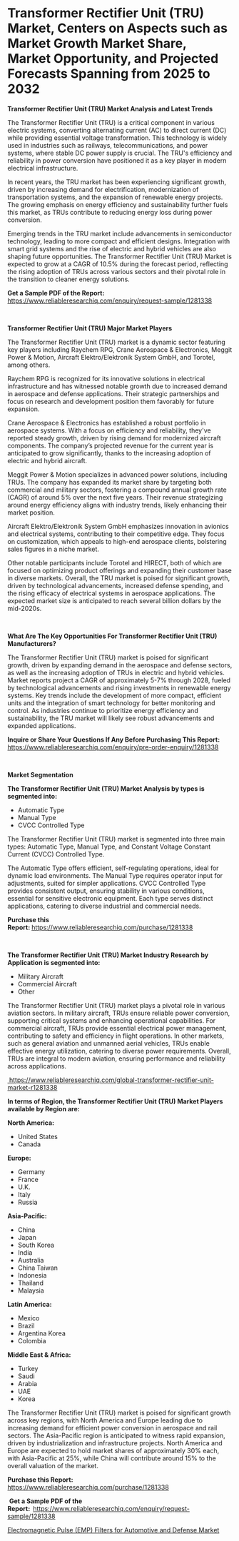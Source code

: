 <p><h1>Transformer Rectifier Unit (TRU) Market, Centers on Aspects such as Market Growth Market Share, Market Opportunity, and Projected Forecasts Spanning from 2025 to 2032</h1></p><p><strong>Transformer Rectifier Unit (TRU) Market Analysis and Latest Trends</strong></p>
<p><p>The Transformer Rectifier Unit (TRU) is a critical component in various electric systems, converting alternating current (AC) to direct current (DC) while providing essential voltage transformation. This technology is widely used in industries such as railways, telecommunications, and power systems, where stable DC power supply is crucial. The TRU's efficiency and reliability in power conversion have positioned it as a key player in modern electrical infrastructure.</p><p>In recent years, the TRU market has been experiencing significant growth, driven by increasing demand for electrification, modernization of transportation systems, and the expansion of renewable energy projects. The growing emphasis on energy efficiency and sustainability further fuels this market, as TRUs contribute to reducing energy loss during power conversion.</p><p>Emerging trends in the TRU market include advancements in semiconductor technology, leading to more compact and efficient designs. Integration with smart grid systems and the rise of electric and hybrid vehicles are also shaping future opportunities. The Transformer Rectifier Unit (TRU) Market is expected to grow at a CAGR of 10.5% during the forecast period, reflecting the rising adoption of TRUs across various sectors and their pivotal role in the transition to cleaner energy solutions.</p></p>
<p><strong>Get a Sample PDF of the Report:&nbsp;</strong> <a href="https://www.reliableresearchiq.com/enquiry/request-sample/1281338?utm_campaign=2278&utm_medium=2&utm_source=Github&utm_content=ia&utm_term=24032025&utm_id=transformer-rectifier-unit-tru">https://www.reliableresearchiq.com/enquiry/request-sample/1281338</a></p>
<p>&nbsp;</p>
<p><strong>Transformer Rectifier Unit (TRU) Major Market Players</strong></p>
<p><p>The Transformer Rectifier Unit (TRU) market is a dynamic sector featuring key players including Raychem RPG, Crane Aerospace & Electronics, Meggit Power & Motion, Aircraft Elektro/Elektronik System GmbH, and Torotel, among others. </p><p>Raychem RPG is recognized for its innovative solutions in electrical infrastructure and has witnessed notable growth due to increased demand in aerospace and defense applications. Their strategic partnerships and focus on research and development position them favorably for future expansion.</p><p>Crane Aerospace & Electronics has established a robust portfolio in aerospace systems. With a focus on efficiency and reliability, they've reported steady growth, driven by rising demand for modernized aircraft components. The company’s projected revenue for the current year is anticipated to grow significantly, thanks to the increasing adoption of electric and hybrid aircraft.</p><p>Meggit Power & Motion specializes in advanced power solutions, including TRUs. The company has expanded its market share by targeting both commercial and military sectors, fostering a compound annual growth rate (CAGR) of around 5% over the next five years. Their revenue strategizing around energy efficiency aligns with industry trends, likely enhancing their market position.</p><p>Aircraft Elektro/Elektronik System GmbH emphasizes innovation in avionics and electrical systems, contributing to their competitive edge. They focus on customization, which appeals to high-end aerospace clients, bolstering sales figures in a niche market.</p><p>Other notable participants include Torotel and HIRECT, both of which are focused on optimizing product offerings and expanding their customer base in diverse markets. Overall, the TRU market is poised for significant growth, driven by technological advancements, increased defense spending, and the rising efficacy of electrical systems in aerospace applications. The expected market size is anticipated to reach several billion dollars by the mid-2020s.</p></p>
<p>&nbsp;</p>
<p><strong>What Are The Key Opportunities For Transformer Rectifier Unit (TRU) Manufacturers?</strong></p>
<p><p>The Transformer Rectifier Unit (TRU) market is poised for significant growth, driven by expanding demand in the aerospace and defense sectors, as well as the increasing adoption of TRUs in electric and hybrid vehicles. Market reports project a CAGR of approximately 5-7% through 2028, fueled by technological advancements and rising investments in renewable energy systems. Key trends include the development of more compact, efficient units and the integration of smart technology for better monitoring and control. As industries continue to prioritize energy efficiency and sustainability, the TRU market will likely see robust advancements and expanded applications.</p></p>
<p><strong>Inquire or Share Your Questions If Any Before Purchasing This Report:</strong> <a href="https://www.reliableresearchiq.com/enquiry/pre-order-enquiry/1281338?utm_campaign=2278&utm_medium=2&utm_source=Github&utm_content=ia&utm_term=24032025&utm_id=transformer-rectifier-unit-tru">https://www.reliableresearchiq.com/enquiry/pre-order-enquiry/1281338</a></p>
<p>&nbsp;</p>
<p><strong>Market Segmentation</strong></p>
<p><strong>The Transformer Rectifier Unit (TRU) Market Analysis by types is segmented into:</strong></p>
<p><ul><li>Automatic Type</li><li>Manual Type</li><li>CVCC Controlled Type</li></ul></p>
<p><p>The Transformer Rectifier Unit (TRU) market is segmented into three main types: Automatic Type, Manual Type, and Constant Voltage Constant Current (CVCC) Controlled Type. </p><p>The Automatic Type offers efficient, self-regulating operations, ideal for dynamic load environments. The Manual Type requires operator input for adjustments, suited for simpler applications. CVCC Controlled Type provides consistent output, ensuring stability in various conditions, essential for sensitive electronic equipment. Each type serves distinct applications, catering to diverse industrial and commercial needs.</p></p>
<p><strong>Purchase this Report:&nbsp;</strong><a href="https://www.reliableresearchiq.com/purchase/1281338?utm_campaign=2278&utm_medium=2&utm_source=Github&utm_content=ia&utm_term=24032025&utm_id=transformer-rectifier-unit-tru">https://www.reliableresearchiq.com/purchase/1281338</a></p>
<p>&nbsp;</p>
<p><strong>The Transformer Rectifier Unit (TRU) Market Industry Research by Application is segmented into:</strong></p>
<p><ul><li>Military Aircraft</li><li>Commercial Aircraft</li><li>Other</li></ul></p>
<p><p>The Transformer Rectifier Unit (TRU) market plays a pivotal role in various aviation sectors. In military aircraft, TRUs ensure reliable power conversion, supporting critical systems and enhancing operational capabilities. For commercial aircraft, TRUs provide essential electrical power management, contributing to safety and efficiency in flight operations. In other markets, such as general aviation and unmanned aerial vehicles, TRUs enable effective energy utilization, catering to diverse power requirements. Overall, TRUs are integral to modern aviation, ensuring performance and reliability across applications.</p></p>
<p><a href="https://www.reliableresearchiq.com/global-transformer-rectifier-unit-market-r1281338?utm_campaign=2278&utm_medium=2&utm_source=Github&utm_content=ia&utm_term=24032025&utm_id=transformer-rectifier-unit-tru">&nbsp;https://www.reliableresearchiq.com/global-transformer-rectifier-unit-market-r1281338</a></p>
<p><strong>In terms of Region, the Transformer Rectifier Unit (TRU) Market Players available by Region are:</strong></p>
<p>
    <p> <strong> North America: </strong>
        <ul>
            <li>United States</li>
            <li>Canada</li>
        </ul>
        </p> 
    <p> <strong> Europe: </strong>
        <ul>
            <li>Germany</li>
            <li>France</li>
            <li>U.K.</li>
            <li>Italy</li>
            <li>Russia</li>
        </ul>
        </p> 
    <p> <strong> Asia-Pacific: </strong>
        <ul>
            <li>China</li>
            <li>Japan</li>
            <li>South Korea</li>
            <li>India</li>
            <li>Australia</li>
            <li>China Taiwan</li>
            <li>Indonesia</li>
            <li>Thailand</li>
            <li>Malaysia</li>
        </ul>
        </p> 
    <p> <strong> Latin America: </strong>
        <ul>
            <li>Mexico</li>
            <li>Brazil</li>
            <li>Argentina Korea</li>
            <li>Colombia</li>
        </ul>
        </p> 
    <p> <strong> Middle East & Africa: </strong>
        <ul>
            <li>Turkey</li>
            <li>Saudi</li>
            <li>Arabia</li>
            <li>UAE</li>
            <li>Korea</li>
        </ul>
    </p>
    </p>
<p><p>The Transformer Rectifier Unit (TRU) market is poised for significant growth across key regions, with North America and Europe leading due to increasing demand for efficient power conversion in aerospace and rail sectors. The Asia-Pacific region is anticipated to witness rapid expansion, driven by industrialization and infrastructure projects. North America and Europe are expected to hold market shares of approximately 30% each, with Asia-Pacific at 25%, while China will contribute around 15% to the overall valuation of the market.</p></p>
<p><strong>Purchase this Report: </strong><a href="https://www.reliableresearchiq.com/purchase/1281338?utm_campaign=2278&utm_medium=2&utm_source=Github&utm_content=ia&utm_term=24032025&utm_id=transformer-rectifier-unit-tru">https://www.reliableresearchiq.com/purchase/1281338</a></p>
<p>&nbsp;<strong>Get a Sample PDF of the Report:&nbsp;&nbsp;</strong><a href="https://www.reliableresearchiq.com/enquiry/request-sample/1281338?utm_campaign=2278&utm_medium=2&utm_source=Github&utm_content=ia&utm_term=24032025&utm_id=transformer-rectifier-unit-tru">https://www.reliableresearchiq.com/enquiry/request-sample/1281338</a></p>
<p><strong></strong></p>
<p><p><a href="https://github.com/kbollin866/Market-Research-Report-List-1/blob/main/electromagnetic-pulse-emp-filters-for-automotive-and-defense-market.md?utm_campaign=2278&utm_medium=2&utm_source=Github&utm_content=ia&utm_term=24032025&utm_id=transformer-rectifier-unit-tru">Electromagnetic Pulse (EMP) Filters for Automotive and Defense Market</a></p></p>